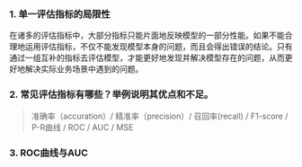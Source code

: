 ### 1. 单一评估指标的局限性
在诸多的评估指标中，大部分指标只能片面地反映模型的一部分性能。如果不能合理地运用评估指标，不仅不能发现模型本身的问题，而且会得出错误的结论。只有通过一组互补的指标去评估模型，才能更好地发现并解决模型存在的问题，从而更好地解决实际业务场景中遇到的问题。

### 2. 常见评估指标有哪些？举例说明其优点和不足。
>准确率（accuration）/ 精准率（precision）/ 召回率(recall) / F1-score / P-R曲线 / ROC / AUC / MSE

### 3. ROC曲线与AUC
